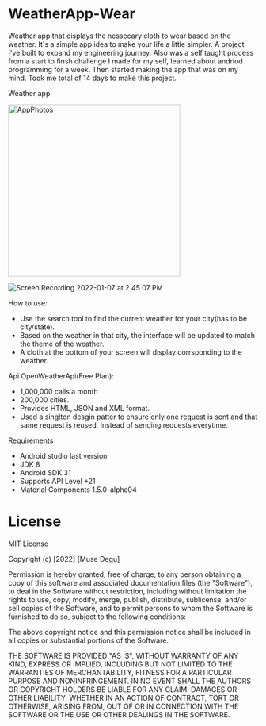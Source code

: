 # WeatherApp-Wear
Weather app that displays the nessecary cloth to wear based on the weather. It's a simple app idea to make your life a little simpler. A project I've built to expand my engineering journey. Also was a self taught process from a start to finsh challenge I made for my self, learned about andriod programming for a week. Then started making the app that was on my mind. Took me total of 14 days to make this project.

Weather app

<img width="347" alt="AppPhotos" src="https://user-images.githubusercontent.com/80492184/148599526-cbd39381-c93b-4be1-821e-2b4221ff461d.png"> 

![Screen Recording 2022-01-07 at 2 45 07 PM](https://user-images.githubusercontent.com/80492184/148621927-8e055322-8a50-475a-a009-e13128635d84.gif)


How to use:

- Use the search tool to find the current weather for your city(has to be city/state).
- Based on the weather in that city, the interface will be updated to match the theme of the weather.
- A cloth at the bottom of your screen will display corrsponding to the weather.

Api OpenWeatherApi(Free Plan):

- 1,000,000 calls a month
- 200,000 cities.
- Provides HTML, JSON and XML format.
- Used a singlton desgin patter to ensure only one request is sent and that same request is reused. Instead of sending requests everytime. 

Requirements

- Android studio last version
- JDK 8
- Android SDK 31
- Supports API Level +21
- Material Components 1.5.0-alpha04

# License

MIT License

Copyright (c) [2022] [Muse Degu]

Permission is hereby granted, free of charge, to any person obtaining a copy
of this software and associated documentation files (the "Software"), to deal
in the Software without restriction, including without limitation the rights
to use, copy, modify, merge, publish, distribute, sublicense, and/or sell
copies of the Software, and to permit persons to whom the Software is
furnished to do so, subject to the following conditions:

The above copyright notice and this permission notice shall be included in all
copies or substantial portions of the Software.

THE SOFTWARE IS PROVIDED "AS IS", WITHOUT WARRANTY OF ANY KIND, EXPRESS OR
IMPLIED, INCLUDING BUT NOT LIMITED TO THE WARRANTIES OF MERCHANTABILITY,
FITNESS FOR A PARTICULAR PURPOSE AND NONINFRINGEMENT. IN NO EVENT SHALL THE
AUTHORS OR COPYRIGHT HOLDERS BE LIABLE FOR ANY CLAIM, DAMAGES OR OTHER
LIABILITY, WHETHER IN AN ACTION OF CONTRACT, TORT OR OTHERWISE, ARISING FROM,
OUT OF OR IN CONNECTION WITH THE SOFTWARE OR THE USE OR OTHER DEALINGS IN THE
SOFTWARE.






